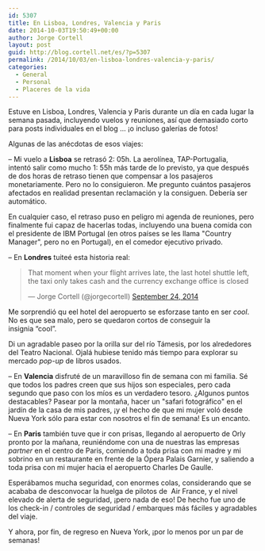 ```yaml
---
id: 5307
title: En Lisboa, Londres, Valencia y Paris
date: 2014-10-03T19:50:49+00:00
author: Jorge Cortell
layout: post
guid: http://blog.cortell.net/es/?p=5307
permalink: /2014/10/03/en-lisboa-londres-valencia-y-paris/
categories:
  - General
  - Personal
  - Placeres de la vida
---
```

Estuve en Lisboa, Londres, Valencia y Paris durante un día en cada lugar la semana pasada, incluyendo vuelos y reuniones, así que demasiado corto para posts individuales en el blog ... ¡o incluso galerías de fotos!

Algunas de las anécdotas de esos viajes:

– Mi vuelo a **Lisboa** se retrasó 2: 05h. La aerolínea, TAP-Portugalia, intentó salir como mucho 1: 55h más tarde de lo previsto, ya que después de dos horas de retraso tienen que compensar a los pasajeros monetariamente. Pero no lo consiguieron. Me pregunto cuántos pasajeros afectados en realidad presentan reclamación y la consiguen. Debería ser automático.

En cualquier caso, el retraso puso en peligro mi agenda de reuniones, pero finalmente fui capaz de hacerlas todas, incluyendo una buena comida con el presidente de IBM Portugal (en otros países se les llama "Country Manager", pero no en Portugal), en el comedor ejecutivo privado.

– En **Londres** tuiteé esta historia real:

<blockquote class="twitter-tweet" lang="en">
  <p>
    That moment when your flight arrives late, the last hotel shuttle left, the taxi only takes cash and the currency exchange office is closed
  </p>
  
  <p>
    — Jorge Cortell (@jorgecortell) <a href="https://twitter.com/jorgecortell/status/514909184249573376">September 24, 2014</a>
  </p>
</blockquote>



Me sorprendió qu eel hotel del aeropuerto se esforzase tanto en ser _cool_. No es que sea malo, pero se quedaron cortos de conseguir la insignia “cool”.

Di un agradable paseo por la orilla sur del río Támesis, por los alrededores del Teatro Nacional. Ojalá hubiese tenido más tiempo para explorar su mercado _pop-up_ de libros usados.

– En **Valencia** disfruté de un maravilloso fin de semana con mi familia. Sé que todos los padres creen que sus hijos son especiales, pero cada segundo que paso con los míos es un verdadero tesoro. ¿Algunos puntos destacables? Pasear por la montaña, hacer un "safari fotográfico" en el jardín de la casa de mis padres, ¡y el hecho de que mi mujer voló desde Nueva York sólo para estar con nosotros el fin de semana! Es un encanto.

– En **Paris** también tuve que ir con prisas, llegando al aeropuerto de Orly pronto por la mañana, reuniéndome con una de nuestras las empresas _partner_ en el centro de Paris, comiendo a toda prisa con mi madre y mi sobrino en un restaurante en frente de la Ópera Palais Garnier, y saliendo a toda prisa con mi mujer hacia el aeropuerto Charles De Gaulle.

Esperábamos mucha seguridad, con enormes colas, considerando que se acababa de desconvocar la huelga de pilotos de  Air France, y el nivel elevado de alerta de seguridad, ¡pero nada de eso! De hecho fue uno de los check-in / controles de seguridad / embarques más fáciles y agradables del viaje.

Y ahora, por fin, de regreso en Nueva York, ¡por lo menos por un par de semanas!
